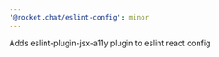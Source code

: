 ```yaml
---
'@rocket.chat/eslint-config': minor
---
```


Adds eslint-plugin-jsx-a11y plugin to eslint react config
